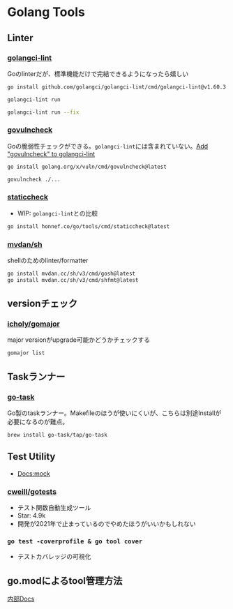 # Golang Tools

## Linter

### [golangci-lint](https://github.com/golangci/golangci-lint)

Goのlinterだが、標準機能だけで完結できるようになったら嬉しい

```sh
go install github.com/golangci/golangci-lint/cmd/golangci-lint@v1.60.3
```

```sh
golangci-lint run

golangci-lint run --fix
```

### [govulncheck](https://pkg.go.dev/golang.org/x/vuln/cmd/govulncheck)

Goの脆弱性チェックができる。`golangci-lint`には含まれていない。[Add "govulncheck" to golangci-lint](https://github.com/golangci/golangci-lint/issues/4623)

```sh
go install golang.org/x/vuln/cmd/govulncheck@latest
```

```sh
govulncheck ./...
```

### [staticcheck](https://staticcheck.dev/)

- WIP: `golangci-lint`との比較

```sh
go install honnef.co/go/tools/cmd/staticcheck@latest
```

### [mvdan/sh](https://github.com/mvdan/sh)

shellのためのlinter/formatter

```sh
go install mvdan.cc/sh/v3/cmd/gosh@latest
go install mvdan.cc/sh/v3/cmd/shfmt@latest
```

## versionチェック

### [icholy/gomajor](https://github.com/icholy/gomajor)

major versionがupgrade可能かどうかチェックする

```sh
gomajor list
```

## Taskランナー

### [go-task](https://taskfile.dev/)

Go製のtaskランナー。Makefileのほうが使いにくいが、こちらは別途Installが必要になるのが難点。

```sh
brew install go-task/tap/go-task
```

## Test Utility

- [Docs:mock](./mock.md)

### [cweill/gotests](https://github.com/cweill/gotests)

- テスト関数自動生成ツール
- Star: 4.9k
- 開発が2021年で止まっているのでやめたほうがいいかもしれない

### `go test -coverprofile & go tool cover`

- テストカバレッジの可視化

## go.modによるtool管理方法

[内部Docs](./go-modules.md#go-moduleによるbinary-toolの管理)
